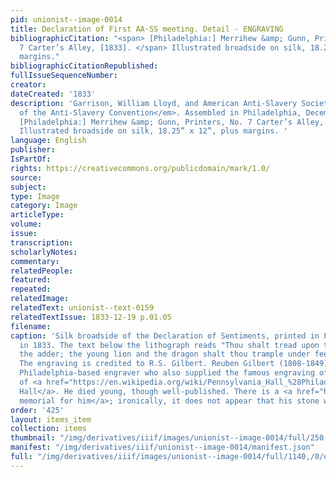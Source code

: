 ```yaml
---
pid: unionist--image-0014
title: Declaration of First AA-SS meeting. Detail - ENGRAVING
bibliographicCitation: "<span> [Philadelphia:] Merrihew &amp; Gunn, Printers, No.
  7 Carter’s Alley, [1833]. </span> Illustrated broadside on silk, 18.25” x 12”, plus
  margins."
bibliographicCitationRepublished: 
fullIssueSequenceNumber: 
creator: 
dateCreated: '1833'
description: 'Garrison, William Lloyd, and American Anti-Slavery Society. <em>Declaration
  of the Anti-Slavery Convention</em>. Assembled in Philadelphia, December 4, 1833.<span>
  [Philadelphia:] Merrihew &amp; Gunn, Printers, No. 7 Carter’s Alley, [1833]. </span>
  Illustrated broadside on silk, 18.25” x 12”, plus margins. '
language: English
publisher: 
IsPartOf: 
rights: https://creativecommons.org/publicdomain/mark/1.0/
source: 
subject: 
type: Image
category: Image
articleType: 
volume: 
issue: 
transcription: 
scholarlyNotes: 
commentary: 
relatedPeople: 
featured: 
repeated: 
relatedImage: 
relatedText: unionist--text-0159
relatedTextIssue: 1833-12-19 p.01.05
filename: 
caption: 'Silk broadside of the Declaration of Sentiments, printed in Philadelphia
  in 1833. The text below the lithograph reads "Thou shalt tread upon the lion and
  the adder; the young lion and the dragon shalt thou trample under feet" (Psalm 91:13).
  The engraving is credited to R.S. Gilbert. Reuben Gilbert (1808-1849) was an important
  Philadelphia-based engraver who also supplied the famous engraving of the ruins
  of <a href="https://en.wikipedia.org/wiki/Pennsylvania_Hall_%28Philadelphia%29#/media/File:Pennsylvania_Hall_after_fire.jpg">Pennsylvania
  Hall</a>. He died young, though well-published. There is a <a href="https://www.findagrave.com/memorial/104231115/reuben-s-gilbert?_gl=1*effs81*_ga*MTUyMjQxNDg5NS4xNjU5NTYyOTE2*_ga_4QT8FMEX30*NDI0Njk2OGEtZmM3ZS00YjkyLWI1YzItMWY0MzM5ZGU3N2ZkLjcuMS4xNjc5MDAxNjA3LjMyLjAuMA">Find-a-Grave
  memorial for him</a>; ironically, it does not appear that his stone was well-engraved. '
order: '425'
layout: items_item
collection: items
thumbnail: "/img/derivatives/iiif/images/unionist--image-0014/full/250,/0/default.jpg"
manifest: "/img/derivatives/iiif/unionist--image-0014/manifest.json"
full: "/img/derivatives/iiif/images/unionist--image-0014/full/1140,/0/default.jpg"
---
```

